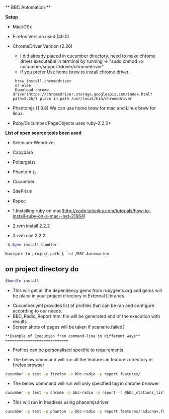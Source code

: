 ** BBC Automation **

**Setup**
* Mac/OSx
* Firefox Version used (46.0)
* ChromeDriver Version (2.26)
  * I did already placed in cucumber directory, need to make chrome driver executable in terminal by running => "sudo chmod +x cucumber/support/driver/chromedriver"
  * If you prefer Use home brew to install chrome driver.
  ```
   brew install chromedriver
   or else
   Download chrome driver(https://chromedriver.storage.googleapis.com/index.html?path=2.26/) place in path /usr/local/bin/chromedriver
  ```
* Phantomjs (1.9.8) We can use home brew for mac and Linux brew for linux.
 
* Ruby/Cucumber/PageObjects uses ruby-2.2.2*


**List of open source tools been used**
  - Selenium-Webdriver
  - Capybara
  - Poltergeist
  - Phantom-js
  - Cucumber
  - SitePrism
  - Rspec

 - 1.Installing ruby on mac(http://code.tutsplus.com/tutorials/how-to-install-ruby-on-a-mac--net-21664)
 - 2.rvm install 2.2.2
 - 3.rvm use 2.2.2

```sh
 4.$gem install bundler
```
    Navigate to project path $ `cd /BBC-Automation
    
on project directory do
-----------------------

```sh
$bundle install
```
* This will get all the dependency gems from rubygems.org and gems will be place in your project directory in External Libraries.
 - Cucumber.yml provides list of profiles that can be ran and configure
    according to our needs.
 - BBC_Radio_Report.html file will be generated end of the execution with results
 - Screen shots of pages will be taken if scenario.failed?

```
**Example of Execution from command-line in different ways**
============================
```
 - Profiles can be personalised specific to requirements

 - The below command will run all the features in features directory in firefox browser
```sh
cucumber -p test -p firefox -p bbc-radio -p report features/
```
 - The below command will run will only specified tag in chrome broswer
```sh
cucumber -p test -p chrome -p bbc-radio -p report -t @bbc_stations_list
```
- This will run in headless using phanomjsdriver
```sh
cucumber -p test -p phantom -p bbc-radio -p report features/radionav.feature
```
